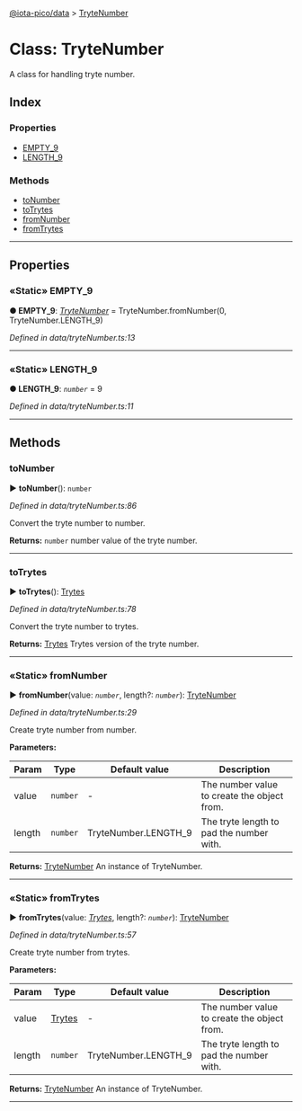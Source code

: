 [@iota-pico/data](../README.md) > [TryteNumber](../classes/trytenumber.md)



# Class: TryteNumber


A class for handling tryte number.

## Index

### Properties

* [EMPTY_9](trytenumber.md#empty_9)
* [LENGTH_9](trytenumber.md#length_9)


### Methods

* [toNumber](trytenumber.md#tonumber)
* [toTrytes](trytenumber.md#totrytes)
* [fromNumber](trytenumber.md#fromnumber)
* [fromTrytes](trytenumber.md#fromtrytes)



---
## Properties
<a id="empty_9"></a>

### «Static» EMPTY_9

**●  EMPTY_9**:  *[TryteNumber](trytenumber.md)*  =  TryteNumber.fromNumber(0, TryteNumber.LENGTH_9)

*Defined in data/tryteNumber.ts:13*





___

<a id="length_9"></a>

### «Static» LENGTH_9

**●  LENGTH_9**:  *`number`*  = 9

*Defined in data/tryteNumber.ts:11*





___


## Methods
<a id="tonumber"></a>

###  toNumber

► **toNumber**(): `number`



*Defined in data/tryteNumber.ts:86*



Convert the tryte number to number.




**Returns:** `number`
number value of the tryte number.






___

<a id="totrytes"></a>

###  toTrytes

► **toTrytes**(): [Trytes](trytes.md)



*Defined in data/tryteNumber.ts:78*



Convert the tryte number to trytes.




**Returns:** [Trytes](trytes.md)
Trytes version of the tryte number.






___

<a id="fromnumber"></a>

### «Static» fromNumber

► **fromNumber**(value: *`number`*, length?: *`number`*): [TryteNumber](trytenumber.md)



*Defined in data/tryteNumber.ts:29*



Create tryte number from number.


**Parameters:**

| Param | Type | Default value | Description |
| ------ | ------ | ------ | ------ |
| value | `number`  | - |   The number value to create the object from. |
| length | `number`  |  TryteNumber.LENGTH_9 |   The tryte length to pad the number with. |





**Returns:** [TryteNumber](trytenumber.md)
An instance of TryteNumber.






___

<a id="fromtrytes"></a>

### «Static» fromTrytes

► **fromTrytes**(value: *[Trytes](trytes.md)*, length?: *`number`*): [TryteNumber](trytenumber.md)



*Defined in data/tryteNumber.ts:57*



Create tryte number from trytes.


**Parameters:**

| Param | Type | Default value | Description |
| ------ | ------ | ------ | ------ |
| value | [Trytes](trytes.md)  | - |   The number value to create the object from. |
| length | `number`  |  TryteNumber.LENGTH_9 |   The tryte length to pad the number with. |





**Returns:** [TryteNumber](trytenumber.md)
An instance of TryteNumber.






___


